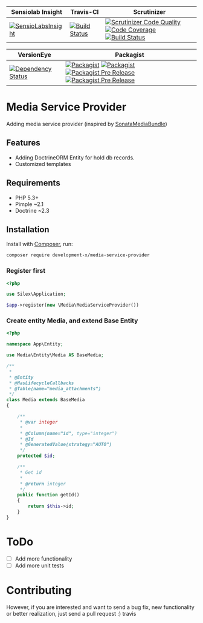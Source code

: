 | Sensiolab Insight | Travis-CI | Scrutinizer |
| --- | --- | --- |
| [![SensioLabsInsight](https://insight.sensiolabs.com/projects/b2f1757d-acf4-4380-8e2f-d4b6567fbfde/mini.png)](https://insight.sensiolabs.com/projects/b2f1757d-acf4-4380-8e2f-d4b6567fbfde) | [![Build Status](https://travis-ci.org/development-x/MediaServiceProvider.svg?branch=master)](https://travis-ci.org/development-x/MediaServiceProvider) | [![Scrutinizer Code Quality](https://scrutinizer-ci.com/g/phpjuice/container/badges/quality-score.png?b=master)](https://scrutinizer-ci.com/g/phpjuice/container/?branch=master) [![Code Coverage](https://scrutinizer-ci.com/g/phpjuice/container/badges/coverage.png?b=master)](https://scrutinizer-ci.com/g/phpjuice/container/?branch=master) [![Build Status](https://scrutinizer-ci.com/g/phpjuice/container/badges/build.png?b=master)](https://scrutinizer-ci.com/g/phpjuice/container/build-status/master) |

| VersionEye | Packagist |
| --- | --- |
| [![Dependency Status](https://www.versioneye.com/user/projects/5810b8d58a555e001637e67e/badge.svg?style=flat-square)](https://www.versioneye.com/user/projects/5810b8d58a555e001637e67e) | [![Packagist](https://img.shields.io/packagist/dt/phpjuice/container.svg)](https://github.com/phpjuice/container) [![Packagist](https://img.shields.io/packagist/l/phpjuice/container.svg)](https://github.com/phpjuice/container) [![Packagist Pre Release](https://img.shields.io/packagist/vpre/phpjuice/container.svg)](https://github.com/phpjuice/container) [![Packagist Pre Release](https://img.shields.io/hhvm/phpjuice/container.svg)](https://github.com/phpjuice/container) |

Media Service Provider
=============================

Adding media service provider (inspired by [SonataMediaBundle](https://github.com/sonata-project/SonataMediaBundle))


Features
--------

 * Adding DoctrineORM Entity for hold db records.
 * Customized templates


Requirements
------------

 * PHP 5.3+
 * Pimple ~2.1
 * Doctrine ~2.3

Installation
------------
Install with [Composer](http://packagist.org), run:

```sh
composer require development-x/media-service-provider
```

### Register first
```php
<?php

use Silex\Application;

$app->register(new \Media\MediaServiceProvider())

```

### Create entity Media, and extend Base Entity 

```php
<?php

namespace App\Entity;

use Media\Entity\Media AS BaseMedia;

/**
 * 
 * @Entity
 * @HasLifecycleCallbacks
 * @Table(name="media_attachments")
 */
class Media extends BaseMedia
{

    /**
     * @var integer
     *
     * @Column(name="id", type="integer")
     * @Id
     * @GeneratedValue(strategy="AUTO")
     */
    protected $id;

    /**
     * Get id
     *
     * @return integer
     */
    public function getId()
    {
        return $this->id;
    }
}

```

# ToDo
- [ ] Add more functionality
- [ ] Add more unit tests

# Contributing
However, if you are interested and want to send a bug fix, new functionality or better realization, just send a pull request :)
travis
